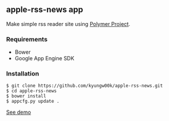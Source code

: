 ## apple-rss-news app

Make simple rss reader site using [Polymer Project](http://www.polymer-project.org/).

### Requirements
* Bower
* Google App Engine SDK

### Installation
````
$ git clone https://github.com/kyungw00k/apple-rss-news.git
$ cd apple-rss-news
$ bower install
$ appcfg.py update .
````

[See demo](http://apple-news.appspot.com)
